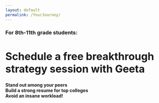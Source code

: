 ```yaml
---
layout: default
permalink: /YourJourney/
---
```


<sectionpd>
<h3>For 8th-11th grade students:</h3>
<h1 style="font-size: 32px;">Schedule a free breakthrough strategy session with Geeta</h1>
<!--ul style="margin-left:350px">
<li>Stand out among your peers</li>
<li>Build a strong resume for top colleges</li>
<li>No insane workload!</li>
</ul-->

<div class="row3">
<div><b>Stand out among your peers</b></div>
<div><b>Build a strong resume for top colleges</b></div>
<div><b>Avoid an insane workload!</b></div>
</div>

<!-- Calendly inline widget begin -->
<div class="calendly-inline-widget" data-url="https://calendly.com/geeta-radical/college-strategies?background_color=eff3fd" style="min-width:320px;height:800px;"></div>
<script type="text/javascript" src="https://assets.calendly.com/assets/external/widget.js" async></script>
<!-- Calendly inline widget end -->

